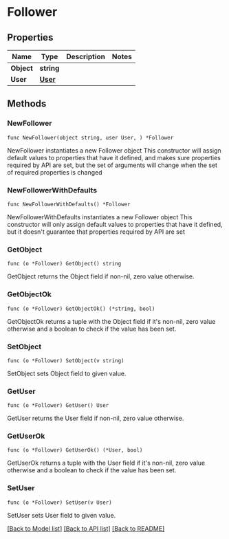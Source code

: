 # Follower

## Properties

Name | Type | Description | Notes
------------ | ------------- | ------------- | -------------
**Object** | **string** |  | 
**User** | [**User**](User.md) |  | 

## Methods

### NewFollower

`func NewFollower(object string, user User, ) *Follower`

NewFollower instantiates a new Follower object
This constructor will assign default values to properties that have it defined,
and makes sure properties required by API are set, but the set of arguments
will change when the set of required properties is changed

### NewFollowerWithDefaults

`func NewFollowerWithDefaults() *Follower`

NewFollowerWithDefaults instantiates a new Follower object
This constructor will only assign default values to properties that have it defined,
but it doesn't guarantee that properties required by API are set

### GetObject

`func (o *Follower) GetObject() string`

GetObject returns the Object field if non-nil, zero value otherwise.

### GetObjectOk

`func (o *Follower) GetObjectOk() (*string, bool)`

GetObjectOk returns a tuple with the Object field if it's non-nil, zero value otherwise
and a boolean to check if the value has been set.

### SetObject

`func (o *Follower) SetObject(v string)`

SetObject sets Object field to given value.


### GetUser

`func (o *Follower) GetUser() User`

GetUser returns the User field if non-nil, zero value otherwise.

### GetUserOk

`func (o *Follower) GetUserOk() (*User, bool)`

GetUserOk returns a tuple with the User field if it's non-nil, zero value otherwise
and a boolean to check if the value has been set.

### SetUser

`func (o *Follower) SetUser(v User)`

SetUser sets User field to given value.



[[Back to Model list]](../README.md#documentation-for-models) [[Back to API list]](../README.md#documentation-for-api-endpoints) [[Back to README]](../README.md)


